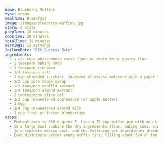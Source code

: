 ```yaml
---
name: Blueberry Muffins
type: vegan
mealTime: Breakfast
image: /images/blueberry-muffins.jpg
stars: 5 stars
prepTime: 10 minutes
cookTime: 20 minutes
totalTime: 30 minutes
servings: 12 servings
failureRate: "85% Success Rate"
ingredients:
  - 1 1/2 cups white whole wheat flour or whole wheat pastry flour
  - 1 teaspoon baking soda
  - 1 teaspoon cinnamon
  - 1/4 teaspoon salt
  - 1 cup shredded zucchini, squeezed of excess moisture with a paper towel
  - 1/2 cup pure maple syrup
  - 1/2 teaspoon vanilla extract
  - 1/4 teaspoon almond extract
  - 2 tablespoons olive oil
  - 1/3 cup unsweetened applesauce (or apple butter)
  - 1 egg
  - 1/4 cup unsweetened almond milk
  - 1 cup fresh or frozen blueberries
steps:
  - Preheat oven to 350 degrees F. Line a 12 cup muffin pan with non-stick cooking spray or line with muffin liners. Either way I recommend using non-stick cooking spray. This guarantees that they muffins will not stick to the liners or the pan.
  - In a large bowl combine the dry ingredients flour, baking soda, cinnamon and salt; set aside.
  - In a separate medium bowl, add the following wet ingredients shredded zucchini, pure maple syrup, vanilla and almond extract, olive oil, applesauce, egg and milk; mix until well combined. Add dry ingredients to wet ingredients and mix until just combined. Gently fold in blueberries.
  - Even distribute batter among muffin tins, filling about 3/4 of the way full. Bake for 22-30 minutes or until toothpick inserted into the middle of the muffin comes out clean. Cool on wire rack for 10 minutes then remove muffins and transfer to wire rack to finish cooling. Makes 12 muffins.
---
```

